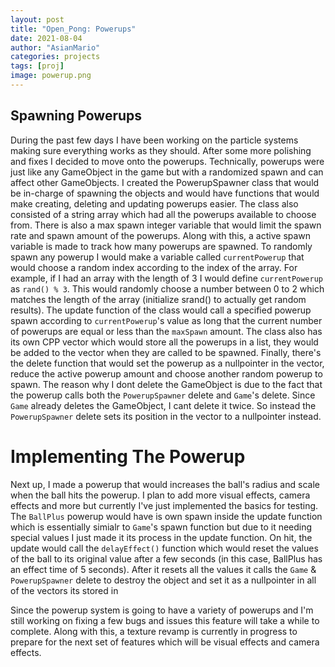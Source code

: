 ```yaml
---
layout: post
title: "Open_Pong: Powerups"
date: 2021-08-04
author: "AsianMario"
categories: projects
tags: [proj]
image: powerup.png
---
```


## Spawning Powerups

During the past few days I have been working on the particle systems making sure everything works as they should. After some more polishing and fixes I decided to move onto the powerups. Technically, powerups were just like any GameObject in the game but with a randomized spawn and can affect other GameObjects. I created the PowerupSpawner class that would be in-charge of spawning the objects and would have functions that would make creating, deleting and updating powerups easier. The class also consisted of a string array which had all the powerups available to choose from. There is also a max spawn integer variable that would limit the spawn rate and spawn amount of the powerups. Along with this, a active spawn variable is made to track how many powerups are spawned. To randomly spawn any powerup I would make a variable called `currentPowerup` that would choose a random index according to the index of the array. For example, if I had an array with the length of 3 I would define `currentPowerup` as `rand() % 3`. This would randomly choose a number between 0 to 2 which matches the length of the array (initialize srand() to actually get random results). The update function of the class would call a specified powerup spawn according to `currentPowerup`'s value as long that the current number of powerups are equal or less than the `maxSpawn` amount. The class also has its own CPP vector which would store all the powerups in a list, they would be added to the vector when they are called to be spawned. Finally, there's the delete function that would set the powerup as a nullpointer in the vector, reduce the active powerup amount and choose another random powerup to spawn. The reason why I dont delete the GameObject is due to the fact that the powerup calls both the `PowerupSpawner` delete and `Game`'s delete. Since `Game` already deletes the GameObject, I cant delete it twice. So instead the `PowerupSpawner` delete sets its position in the vector to a nullpointer instead.

# Implementing The Powerup

Next up, I made a powerup that would increases the ball's radius and scale when the ball hits the powerup. I plan to add more visual effects, camera effects and more but currently I've just implemented the basics for testing. The `BallPlus` powerup would have is own spawn inside the update function which is essentially simialr to `Game`'s spawn function but due to it needing special values I just made it its process in the update function. On hit, the update would call the `delayEffect()` function which would reset the values of the ball to its original value after a few seconds (in this case, BallPlus has an effect time of 5 seconds). After it resets all the values it calls the `Game` & `PowerupSpawner` delete to destroy the object and set it as a nullpointer in all of the vectors its stored in

Since the powerup system is going to have a variety of powerups and I'm still working on fixing a few bugs and issues this feature will take a while to complete. Along with this, a texture revamp is currently in progress to prepare for the next set of features which will be visual effects and camera effects.
